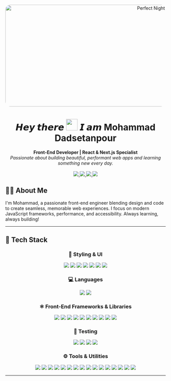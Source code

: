 <div align="center">
  <img src="./night.gif" width="900" height="320" alt="Perfect Night" style="border-radius:16px;" />
  <h1>
    𝙃𝙚𝙮 𝙩𝙝𝙚𝙧𝙚 <img src="https://raw.githubusercontent.com/Tarikul-Islam-Anik/Animated-Fluent-Emojis/master/Emojis/Hand%20gestures/Waving%20Hand%20Light%20Skin%20Tone.png" width="36" />  𝙄 𝙖𝙢 Mohammad Dadsetanpour
  </h1>
<!--   <h2>
    I'm <span style="color:#38B2AC;">Nima Soltanian</span> — Crafting the future of the web, one pixel at a time.
  </h2> -->
  <strong>Front-End Developer | React & Next.js Specialist</strong><br />
  <em>
    Passionate about building beautiful, performant web apps and learning something new every day.
  </em>
  <br/><br/>
  <!-- Social badges, styled to match header -->
  <a href="" target="_blank">
    <img src="https://img.shields.io/badge/LinkedIn-0A66C2?logo=Linkedin&logoColor=white&style=for-the-badge" />
  </a>
  <a href="" target="_blank">
    <img src="https://img.shields.io/badge/Gmail-EA4335?logo=Gmail&logoColor=white&style=for-the-badge" />
  </a>
  <a href="" target="_blank">
    <img src="https://img.shields.io/badge/Telegram-229ED9?logo=Telegram&logoColor=white&style=for-the-badge" />
  </a>
  <a href="" target="_blank">
    <img src="https://img.shields.io/badge/Instagram-E4405F?logo=Instagram&logoColor=white&style=for-the-badge" />
  </a>
</div>

  
## 👨‍💻 About Me

I'm Mohammad, a passionate front-end engineer blending design and code to create seamless, memorable web experiences. I focus on modern JavaScript frameworks, performance, and accessibility. Always learning, always building!

---

## 🚀 Tech Stack

<div align="center">
  
### 🧱 Styling & UI
<img src="https://img.shields.io/badge/HTML5-gradient?logo=html5&logoColor=white&style=for-the-badge&labelColor=E44D26&color=F16529" />
<img src="https://img.shields.io/badge/CSS3-gradient?logo=css3&logoColor=white&style=for-the-badge&labelColor=264DE4&color=2965F1" />
<img src="https://img.shields.io/badge/TailwindCSS-gradient?logo=tailwind-css&logoColor=white&style=for-the-badge&labelColor=06B6D4&color=38B2AC" />
<img src="https://img.shields.io/badge/Bootstrap-gradient?logo=bootstrap&logoColor=white&style=for-the-badge&labelColor=6f42c1&color=8A11FA" />
<img src="https://img.shields.io/badge/MUI-gradient?logo=mui&logoColor=white&style=for-the-badge&labelColor=007FFF&color=1976D2" />
<img src="https://img.shields.io/badge/Styled--Components-gradient?logo=styled-components&logoColor=white&style=for-the-badge&labelColor=DB7093&color=FF69B4" />
<img src="https://img.shields.io/badge/ShadCN_UI-gradient?logo=radix-ui&logoColor=white&style=for-the-badge&labelColor=000000&color=333333" />

### 💻 Languages
<img src="https://img.shields.io/badge/JavaScript-gradient?logo=javascript&logoColor=white&style=for-the-badge&labelColor=F7DF1E&color=FFD600" />
<img src="https://img.shields.io/badge/TypeScript-gradient?logo=typescript&logoColor=white&style=for-the-badge&labelColor=007ACC&color=005BBB" />

### ⚛️ Front-End Frameworks & Libraries
<img src="https://img.shields.io/badge/React-gradient?logo=react&logoColor=white&style=for-the-badge&labelColor=61DAFB&color=282C34" />
<img src="https://img.shields.io/badge/Next.js-gradient?logo=next.js&logoColor=white&style=for-the-badge&labelColor=000000&color=333333" />
<img src="https://img.shields.io/badge/Redux-gradient?logo=redux&logoColor=white&style=for-the-badge&labelColor=593d88&color=764ABC" />
<img src="https://img.shields.io/badge/Zustand-gradient?logo=zustand&logoColor=white&style=for-the-badge&labelColor=000000&color=333333" />
<img src="https://img.shields.io/badge/TanStack_Query-gradient?logo=react-query&logoColor=white&style=for-the-badge&labelColor=FF4154&color=FF2B56" />
<img src="https://img.shields.io/badge/Zod-gradient?logo=zod&logoColor=white&style=for-the-badge&labelColor=3068b7&color=4682B4" />
<img src="https://img.shields.io/badge/React_Hook_Form-gradient?logo=reacthookform&logoColor=white&style=for-the-badge&labelColor=EC5990&color=FF3E7F" />
<img src="https://img.shields.io/badge/React_Router-gradient?logo=react-router&logoColor=white&style=for-the-badge&labelColor=CA4245&color=E53935" />
<img src="https://img.shields.io/badge/Chart.js-gradient?logo=chart.js&logoColor=white&style=for-the-badge&labelColor=F5788D&color=FF6384" />
<img src="https://img.shields.io/badge/Sanity-gradient?logo=sanity&logoColor=white&style=for-the-badge&labelColor=F03E2F&color=FF3D00" />

### 🧪 Testing
<img src="https://img.shields.io/badge/Vitest-gradient?logo=vitest&logoColor=white&style=for-the-badge&labelColor=6E9F18&color=8BC34A" />
<img src="https://img.shields.io/badge/Testing_Library-gradient?logo=testing-library&logoColor=white&style=for-the-badge&labelColor=E33332&color=D32F2F" />
<img src="https://img.shields.io/badge/Jest-gradient?logo=jest&logoColor=white&style=for-the-badge&labelColor=C21325&color=E53935" />
<img src="https://img.shields.io/badge/Cypress-gradient?logo=cypress&logoColor=white&style=for-the-badge&labelColor=17202C&color=2E3B4E" />

### ⚙️ Tools & Utilities
<img src="https://img.shields.io/badge/Axios-gradient?logo=Axios&logoColor=white&style=for-the-badge&labelColor=5A29E4&color=8A2BE2" />
<img src="https://img.shields.io/badge/Postman-gradient?logo=postman&logoColor=white&style=for-the-badge&labelColor=FF6C37&color=FF9800" />
<img src="https://img.shields.io/badge/Git-gradient?logo=Git&logoColor=white&style=for-the-badge&labelColor=F05032&color=E44D26" />
<img src="https://img.shields.io/badge/ESLint-gradient?logo=eslint&logoColor=white&style=for-the-badge&labelColor=4B32C3&color=5C2D91" />
<img src="https://img.shields.io/badge/Prettier-gradient?logo=prettier&logoColor=white&style=for-the-badge&labelColor=1A2C34&color=F7BA3E" />
<img src="https://img.shields.io/badge/Vite-gradient?logo=vite&logoColor=white&style=for-the-badge&labelColor=646CFF&color=7C4DFF" />
<img src="https://img.shields.io/badge/Webpack-gradient?logo=webpack&logoColor=white&style=for-the-badge&labelColor=8DD6F9&color=2196F3" />
<img src="https://img.shields.io/badge/Babel-gradient?logo=babel&logoColor=white&style=for-the-badge&labelColor=F9DC3e&color=FFD600" />
<img src="https://img.shields.io/badge/OpenAPI/Swagger-gradient?logo=swagger&logoColor=white&style=for-the-badge&labelColor=85EA2D&color=6E9F18" />
<img src="https://img.shields.io/badge/GitHub_Actions-gradient?logo=githubactions&logoColor=white&style=for-the-badge&labelColor=2088FF&color=005BBB" />
<img src="https://img.shields.io/badge/Vercel-gradient?logo=vercel&logoColor=white&style=for-the-badge&labelColor=000000&color=333333" />
<img src="https://img.shields.io/badge/Netlify-gradient?logo=netlify&logoColor=white&style=for-the-badge&labelColor=00C7B7&color=00BFA5" />
<img src="https://img.shields.io/badge/Clarity-gradient?logo=microsoft&logoColor=white&style=for-the-badge&labelColor=0078D4&color=005BBB" />
<img src="https://img.shields.io/badge/Lighthouse-gradient?logo=lighthouse&logoColor=white&style=for-the-badge&labelColor=F44B21&color=FF6C37" />
<img src="https://img.shields.io/badge/Bundle_Analyzer-gradient?logo=webpack&logoColor=white&style=for-the-badge&labelColor=2196F3&color=1976D2" />
<img src="https://img.shields.io/badge/PWA-gradient?logo=pwa&logoColor=white&style=for-the-badge&labelColor=5A0FC8&color=7B1FA2" />

</div>

  ---



<!--
**Mohammaddadsetan/Mohammaddadsetan** is a ✨ _special_ ✨ repository because its `README.md` (this file) appears on your GitHub profile.

